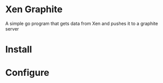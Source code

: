 # Xen Graphite

A simple go program that gets data from 
Xen and pushes it to a graphite server


# Install 


# Configure
